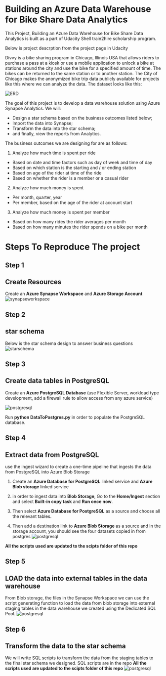 # Building an Azure Data Warehouse for Bike Share Data Analytics
This Project, Building an Azure Data Warehouse for Bike Share Data Analytics is built as a part of Udacity Shell train2hire scholarship program.

Below is project descrption from the project page in Udacity

Divvy is a bike sharing program in Chicago, Illinois USA that allows riders to purchase a pass at a kiosk or use a mobile application to unlock a bike at stations around the city and use the bike for a specified amount of time. The bikes can be returned to the same station or to another station. The City of Chicago makes the anonymized bike trip data publicly available for projects like this where we can analyze the data. The dataset looks like this:

![ERD](images/divvy-erd.png)

The goal of this project is to develop a data warehouse solution using Azure Synapse Analytics. We will:

- Design a star schema based on the business outcomes listed below;
- Import the data into Synapse;
- Transform the data into the star schema;
- and finally, view the reports from Analytics.

The business outcomes we are designing for are as follows:
1. Analyze how much time is spent per ride
- Based on date and time factors such as day of week and time of day
- Based on which station is the starting and / or ending station
- Based on age of the rider at time of the ride
- Based on whether the rider is a member or a casual rider
2. Analyze how much money is spent
- Per month, quarter, year
- Per member, based on the age of the rider at account start
3. Analyze how much money is spent per member
- Based on how many rides the rider averages per month
- Based on how many minutes the rider spends on a bike per month


# Steps To Reproduce The project

## Step 1
## Create Resources

Create an **Azure Synapse Workspace** and **Azure Storage Account**
![synapseworkspace](images/syanpse.PNG)

## Step 2
## star schema

Below is the star schema design to answer business questions
![starschema](images/starschema.PNG)


## Step 3
## Create data tables in PostgreSQL

Create an **Azure PostgreSQL Database** (use Flexible Server, workload type development, add a firewall rule to allow access from any azure service)

![postgresql](images/postgresql.PNG)

Run **python DataToPostgres.py** in order to populate the PostgreSQL database. 


## Step 4
## Extract data from PostgreSQL

use the ingest wizard to create a one-time pipeline that ingests the data from PostgreSQL into Azure Blob Storage

1. Create an **Azure Database for PostgreSQL** linked service and **Azure Blob storage** linked service

2. in order to ingest data into **Blob Storage**,  Go to the **Home/Ingest** section and select **Built-in copy task** and **Run once now**.

3. Then select **Azure Database for PostgreSQL** as a source and choose all the relevant tables.

4. Then add a destination link to **Azure Blob Storage** as a source and In the storage account, you should see the four datasets copied in from postgres
![postgresql](images/datacopysuccess.PNG)

**All the scripts used are updated to the scipts folder of this repo**
## Step 5
## LOAD the data into external tables in the data warehouse

From Blob storage, the files in the Synapse Workspace we can use the script generating function to load the data from blob storage into external staging tables in the data warehouse we created using the Dedicated SQL Pool.
![postgresql](images/stagingtables.PNG)

## Step 6
## Transform the data to the star schema
We will write SQL scripts to transform the data from the staging tables to the final star schema we designed. SQL scripts are in the repo
**All the scripts used are updated to the scipts folder of this repo**
![postgresql](images/startables.PNG)
